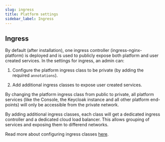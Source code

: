 ```yaml
---
slug: ingress
title: Platform settings
sidebar_label: Ingress
---
```


## Ingress

By default (after installation), one ingress controller (ingress-nginx-platform) is deployed and is used to publicly expose both platform and user created services. In the settings for ingress, an admin can:

1. Configure the platform ingress class to be private (by adding the required `annotations`).

2. Add additional ingress classes to expose user created services.

By changing the platform ingress class from public to private, all platform services (like the Console, the Keycloak instance and all other platform end-points) will only be accessible from the private network.

By adding additional ingress classes, each class will get a dedicated ingress controller and a dedicated cloud load balancer. This allows grouping of services and exposing them to differend networks.

Read more about configuring ingress classes [here](../../how-to/ingress-classes.md).